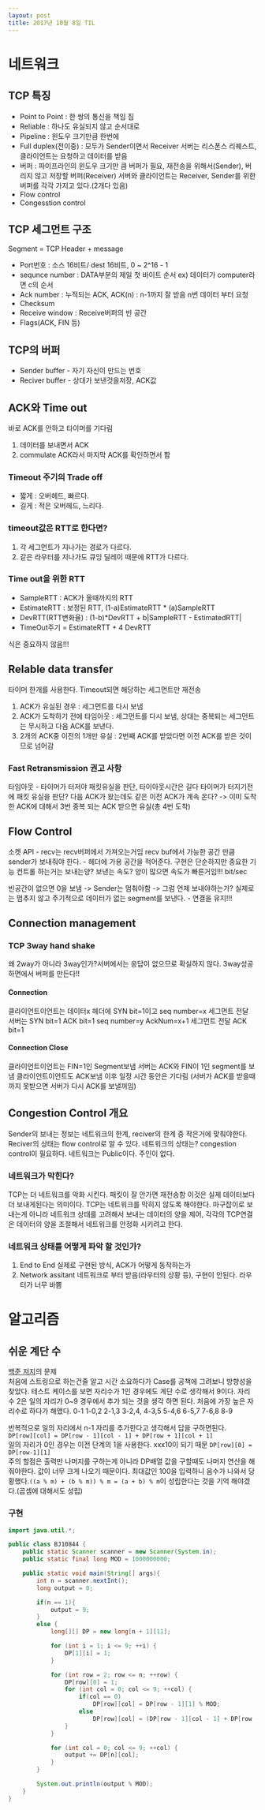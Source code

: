 ```yaml
---
layout: post
title: 2017년 10월 8일 TIL
---
```


# 네트워크
## TCP 특징
- Point to Point : 한 쌍의 통신을 책임 짐
- Reliable : 하나도 유실되지 않고 순서대로
- Pipeline : 윈도우 크기만큼 한번에   
- Full duplex(전이중) : 모두가 Sender이면서 Receiver 서버는 리스폰스 리퀘스트, 클라이언트는 요청하고 데이터를 받음
- 버퍼 : 파이프라인의 윈도우 크기만 큼 버퍼가 필요, 재전송을 위해서(Sender), 버리지 않고 저장할 버퍼(Receiver) 
서버와  클라이언트는 Receiver, Sender를 위한 버퍼를 각각 가지고 있다.(2개다 있음)
- Flow control
- Congesstion control

## TCP 세그먼트 구조 
Segment = TCP Header + message
- Port번호 : 소스 16비트/ dest 16비트, 0 ~ 2^16 - 1
- sequnce number : DATA부분의 제일 첫 바이트 순서 ex) 데이터가 computer라면 c의 순서
- Ack number : 누적되는 ACK, ACK(n) : n-1까지 잘 받음 n번 데이터 부터 요청
- Checksum
- Receive window : Receive버퍼의 빈 공간 
- Flags(ACK, FIN 등)

## TCP의 버퍼 
- Sender buffer - 자기 자신이 만드는 번호
- Reciver buffer - 상대가 보낸것을저장, ACK값

## ACK와 Time out
바로 ACK를 안하고 타이머를 기다림
1. 데이터를 보내면서 ACK
2. commulate ACK라서 마지막 ACK를 확인하면서 함
### Timeout 주기의 Trade off
- 짧게 : 오버헤드, 빠르다.
- 길게 : 적은 오버헤드, 느리다.

### timeout값은 RTT로 한다면?
1. 각 세그먼트가 지나가는 경로가 다르다. 
2. 같은 라우터를 지나가도 큐잉 딜레이 때문에 RTT가 다르다.

### Time out을 위한 RTT
- SampleRTT : ACK가 올때까지의 RTT
- EstimateRTT : 보정된 RTT, (1-a)EstimateRTT * (a)SampleRTT
- DevRTT(RTT변화율) : (1-b)*DevRTT + b|SampleRTT - EstimatedRTT|
- TimeOut주기 = EstimateRTT + 4 DevRTT  

식은 중요하지 않음!!!

## Relable data transfer
타이머 한개를 사용한다. Timeout되면 해당하는 세그먼트만 재전송
1. ACK가 유실된 경우 : 세그먼트를 다시 보냄
2. ACK가 도착하기 전에 타임아웃 : 세그먼트를 다시 보냄, 상대는 중복되는 세그먼트는 무시하고 다음 ACK를 보낸다.
3. 2개의 ACK중 이전의 1개만 유실 : 2번째 ACK를 받았다면 이전 ACK를 받은 것이므로 넘어감 

### Fast Retransmission 권고 사항
타임아웃 - 타이머가 터저야 패킷유실을 판단, 타이아웃시간은 길다 타이머가 터지기전에 패킷 유실을 판단?
다음 ACK가 왔는데도 같은 이전 ACK가 계속 온다? -> 이미 도착한 ACK에 대해서 3번 중복 되는 ACK 받으면 유실(총 4번 도착)

## Flow Control
소켓 API - recv는 recv버퍼에서 가져오는거임
recv buf에서 가능한 공간 만큼 sender가 보내줘야 한다. - 헤더에 가용 공간을 적어준다. 
구현은 단순하지만 중요한 기능 
컨트롤 하는거는 보내는양? 보낸는 속도?
양이 많으면 속도가 빠른거임!!! bit/sec 

빈공간이 없으면 0을 보냄 -> Sender는 멈춰야함 -> 그럼 언제 보내야하는가? 
실제로는 멈추지 않고 주기적으로 데이터가 없는 segment를 보낸다. - 연결을 유지!!!

## Connection management

### TCP 3way hand shake
왜 2way가 아니라 3way인가?서버에서는 응답이 없으므로 확실하지 않다. 3way성공하면에서 버퍼를 만든다!!

#### Connection
클라이언트이언트는 데이터x 헤더에 SYN bit=1이고 seq number=x 세그먼트 전달
서버는 SYN bit=1 ACK bit=1 seq number=y AckNum=x+1 세그먼트 전달
ACK bit=1 

#### Connection Close
클라이언트이언트는 FIN=1인 Segment보냄
서버는 ACK와 FIN이 1인 segment를 보냄
클라이언트이언트도 ACK보냄 이후 일정 시간 동안은 기다림 (서버가 ACK를 받을때까지 못받으면 서버가 다시 ACK를 보낼꺼임)  

## Congestion Control 개요 
Sender의 보내는 정보는 네트워크의 한계, reciver의 한계 중 작은거에 맞춰야한다.
Reciver의 상태는 flow control로 알 수 있다. 네트워크의 상태는? congestion control이 필요하다.
네트워크는 Public이다. 주인이 없다.

### 네트워크가 막힌다? 
TCP는 더 네트워크를 악화 시킨다. 패킷이 잘 안가면 재전송함 이것은 실제 데이터보다 더 보내게된다는 의미이다. TCP는 네트워크를 막히지 않도록 해야한다. 마구잡이로 보내는게 아니라 네트워크 상태를 고려해서 보내는 데이터의 양을 제어, 각각의 TCP연결은 데이터의 양을 조절해서 네트워크를 안정화 시키려고 한다.

### 네트워크 상태를 어떻게 파악 할 것인가?
1. End to End
실제로 구현된 방식, ACK가 어떻게 동작하는가 
2. Network assitant
네트워크로 부터 받음(라우터의 상황 등), 구현이 안된다. 라우터가 너무 바쁨

# 알고리즘

## 쉬운 계단 수 
[백준 저지](https://www.acmicpc.net/problem/10844)의 문제  
처음에 스트링으로 하는건줄 알고 시간 소요하다가 Case를 공책에 그려보니 방향성을 찾았다.
테스트 케이스를 보면 자리수가 1인 경우에도 계단 수로 생각해서 9이다.
자리 수 2은 일의 자리가 0~9 경우에서 추가 되는 것을 생각 하면 된다. 처음에 가장 높은 자리수로 하다가 해맸다.
0-1 1-0,2 2-1,3 3-2,4, 4-3,5 5-4,6 6-5,7 7-6,8 8-9  

반복적으로 일의 자리에서 n-1 자리를 추가한다고 생각해서 답을 구하면된다.  
`DP[row][col] = DP[row - 1][col - 1] + DP[row + 1][col + 1]`  
일의 자리가 0인 경우는 이전 단계의 1을 사용한다. xxx10이 되기 때문
`DP[row][0] = DP[row-1][1]`   
주의 할점은 출력만 나머지를 구하는게 아니라 DP배열 값을 구할때도 나머지 연산을 해줘야한다. 값이 너무 크게 나오기 때문이다. 최대값인 100을 입력하니 음수가 나와서 당황했다.`((a % m) + (b % m)) % m = (a + b) % m`이 성립한다는 것을 기억 해야겠다.(곱셈에 대해서도 성립)

### 구현
```java
import java.util.*;

public class BJ10844 {
    public static Scanner scanner = new Scanner(System.in);
    public static final long MOD = 1000000000;

    public static void main(String[] args){
        int n = scanner.nextInt();
        long output = 0;

        if(n == 1){
            output = 9;
        }
        else {
            long[][] DP = new long[n + 1][11];

            for (int i = 1; i <= 9; ++i) {
                DP[1][i] = 1;
            }

            for (int row = 2; row <= n; ++row) {
                DP[row][0] = 1;
                for (int col = 0; col <= 9; ++col) {
                    if(col == 0)
                        DP[row][col] = DP[row - 1][1] % MOD;
                    else
                        DP[row][col] = (DP[row - 1][col - 1] + DP[row - 1][col + 1]) % MOD;
                }
            }

            for (int col = 0; col <= 9; ++col) {
                output += DP[n][col];
            }
        }

        System.out.println(output % MOD);
    }
}
```